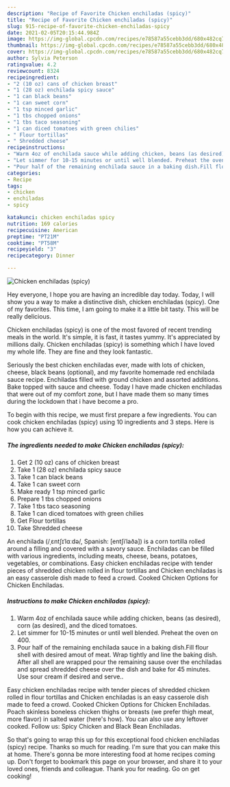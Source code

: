 ```yaml
---
description: "Recipe of Favorite Chicken enchiladas (spicy)"
title: "Recipe of Favorite Chicken enchiladas (spicy)"
slug: 915-recipe-of-favorite-chicken-enchiladas-spicy
date: 2021-02-05T20:15:44.984Z
image: https://img-global.cpcdn.com/recipes/e78587a55cebb3dd/680x482cq70/chicken-enchiladas-spicy-recipe-main-photo.jpg
thumbnail: https://img-global.cpcdn.com/recipes/e78587a55cebb3dd/680x482cq70/chicken-enchiladas-spicy-recipe-main-photo.jpg
cover: https://img-global.cpcdn.com/recipes/e78587a55cebb3dd/680x482cq70/chicken-enchiladas-spicy-recipe-main-photo.jpg
author: Sylvia Peterson
ratingvalue: 4.2
reviewcount: 8324
recipeingredient:
- "2 (10 oz) cans of chicken breast"
- "1 (28 oz) enchilada spicy sauce"
- "1 can black beans"
- "1 can sweet corn"
- "1 tsp minced garlic"
- "1 tbs chopped onions"
- "1 tbs taco seasoning"
- "1 can diced tomatoes with green chilies"
- " Flour tortillas"
- " Shredded cheese"
recipeinstructions:
- "Warm 4oz of enchilada sauce while adding chicken, beans (as desired), corn (as desired), and the diced tomatoes."
- "Let simmer for 10-15 minutes or until well blended. Preheat the oven on 400."
- "Pour half of the remaining enchilada sauce in a baking dish.Fill flour shell with desired amout of meat. Wrap tightly and line the baking dish. After all shell are wrapped pour the remaining sause over the enchiladas and spread shredded cheese over the dish and bake for 45 minutes. Use sour cream if desired and serve.."
categories:
- Recipe
tags:
- chicken
- enchiladas
- spicy

katakunci: chicken enchiladas spicy 
nutrition: 169 calories
recipecuisine: American
preptime: "PT21M"
cooktime: "PT58M"
recipeyield: "3"
recipecategory: Dinner

---
```



![Chicken enchiladas (spicy)](https://img-global.cpcdn.com/recipes/e78587a55cebb3dd/680x482cq70/chicken-enchiladas-spicy-recipe-main-photo.jpg)

Hey everyone, I hope you are having an incredible day today. Today, I will show you a way to make a distinctive dish, chicken enchiladas (spicy). One of my favorites. This time, I am going to make it a little bit tasty. This will be really delicious.

Chicken enchiladas (spicy) is one of the most favored of recent trending meals in the world. It's simple, it is fast, it tastes yummy. It's appreciated by millions daily. Chicken enchiladas (spicy) is something which I have loved my whole life. They are fine and they look fantastic.

Seriously the best chicken enchiladas ever, made with lots of chicken, cheese, black beans (optional), and my favorite homemade red enchilada sauce recipe. Enchiladas filled with ground chicken and assorted additions. Bake topped with sauce and cheese. Today I have made chicken enchiladas that were out of my comfort zone, but I have made them so many times during the lockdown that i have become a pro.


To begin with this recipe, we must first prepare a few ingredients. You can cook chicken enchiladas (spicy) using 10 ingredients and 3 steps. Here is how you can achieve it.

<!--inarticleads1-->

##### The ingredients needed to make Chicken enchiladas (spicy):

1. Get 2 (10 oz) cans of chicken breast
1. Take 1 (28 oz) enchilada spicy sauce
1. Take 1 can black beans
1. Take 1 can sweet corn
1. Make ready 1 tsp minced garlic
1. Prepare 1 tbs chopped onions
1. Take 1 tbs taco seasoning
1. Take 1 can diced tomatoes with green chilies
1. Get  Flour tortillas
1. Take  Shredded cheese


An enchilada (/ˌɛntʃɪˈlɑːdə/, Spanish: [entʃiˈlaða]) is a corn tortilla rolled around a filling and covered with a savory sauce. Enchiladas can be filled with various ingredients, including meats, cheese, beans, potatoes, vegetables, or combinations. Easy chicken enchiladas recipe with tender pieces of shredded chicken rolled in flour tortillas and Chicken enchiladas is an easy casserole dish made to feed a crowd. Cooked Chicken Options for Chicken Enchiladas. 

<!--inarticleads2-->

##### Instructions to make Chicken enchiladas (spicy):

1. Warm 4oz of enchilada sauce while adding chicken, beans (as desired), corn (as desired), and the diced tomatoes.
1. Let simmer for 10-15 minutes or until well blended. Preheat the oven on 400.
1. Pour half of the remaining enchilada sauce in a baking dish.Fill flour shell with desired amout of meat. Wrap tightly and line the baking dish. After all shell are wrapped pour the remaining sause over the enchiladas and spread shredded cheese over the dish and bake for 45 minutes. Use sour cream if desired and serve..


Easy chicken enchiladas recipe with tender pieces of shredded chicken rolled in flour tortillas and Chicken enchiladas is an easy casserole dish made to feed a crowd. Cooked Chicken Options for Chicken Enchiladas. Poach skinless boneless chicken thighs or breasts (we prefer thigh meat, more flavor) in salted water (here&#39;s how). You can also use any leftover cooked. Follow us: Spicy Chicken and Black Bean Enchiladas. 

So that's going to wrap this up for this exceptional food chicken enchiladas (spicy) recipe. Thanks so much for reading. I'm sure that you can make this at home. There's gonna be more interesting food at home recipes coming up. Don't forget to bookmark this page on your browser, and share it to your loved ones, friends and colleague. Thank you for reading. Go on get cooking!
